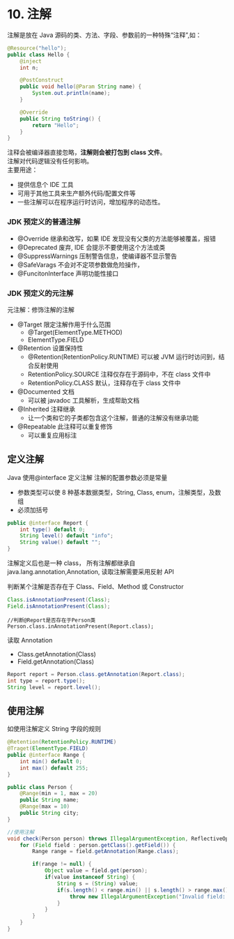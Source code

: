 # 10. 注解

注解是放在 Java 源码的类、方法、字段、参数前的一种特殊“注释”,如：

```java
@Resource("hello");
public class Hello {
    @inject
    int n;

    @PostConstruct
    public void hello(@Param String name) {
        System.out.println(name);
    }

    @Override
    public String toString() {
        return "Hello";
    }
}
```

注释会被编译器直接忽略，**注解则会被打包到 class 文件**。  
注解对代码逻辑没有任何影响。  
主要用途：

- 提供信息个 IDE 工具
- 可用于其他工具来生产额外代码/配置文件等
- 一些注解可以在程序运行时访问，增加程序的动态性。

### JDK 预定义的普通注解

- @Override 继承和改写，如果 IDE 发现没有父类的方法能够被覆盖，报错
- @Deprecated 废弃, IDE 会提示不要使用这个方法或类
- @SuppressWarnings 压制警告信息，使编译器不显示警告
- @SafeVarags 不会对不定项参数做危险操作，
- @FuncitonInterface 声明功能性接口

### JDK 预定义的元注解

元注解：修饰注解的注解

- @Target 限定注解作用于什么范围
  - @Target(ElementType.METHOD)
  - ElementType.FIELD
- @Retention 设置保持性
  - @Retention(RetentionPolicy.RUNTIME) 可以被 JVM 运行时访问到，结合反射使用
  - RetentionPolicy.SOURCE 注释仅存在于源码中，不在 class 文件中
  - RetentionPolicy.CLASS 默认，注释存在于 class 文件中
- @Documented 文档
  - 可以被 javadoc 工具解析，生成帮助文档
- @Inherited 注释继承
  - 让一个类和它的子类都包含这个注解，普通的注解没有继承功能
- @Repeatable 此注释可以重复修饰
  - 可以重复应用标注

## 定义注解

Java 使用@interface 定义注解
注解的配置参数必须是常量

- 参数类型可以使 8 种基本数据类型，String, Class, enum，注解类型，及数组
- 必须加括号

```java
public @interface Report {
    int type() default 0;
    String level() default "info";
    String value() default "";
}
```

注解定义后也是一种 class， 所有注解都继承自 java.lang.annotation,Annotation, 读取注解需要采用反射 API

判断某个注解是否存在于 Class、Field、Method 或 Constructor

```java
Class.isAnnotationPresent(Class);
Field.isAnnotationPresent(Class);
```

```
//判断@Report是否存在于Person类
Person.class.inAnnotationPresent(Report.class);
```

读取 Annotation

- Class.getAnnotation(Class)
- Field.getAnnotation(Class)

```java
Report report = Person.class.getAnnotation(Report.class);
int type = report.type();
String level = report.level();
```

## 使用注解

如使用注解定义 String 字段的规则

```java
@Retention(RetentionPolicy.RUNTIME)
@Traget(ElementType.FIELD)
public @interface Range {
    int min() default 0;
    int max() default 255;
}

public class Person {
    @Range(min = 1, max = 20)
    public String name;
    @Range(max = 10)
    public String city;
}

//使用注解
void check(Person person) throws IllegalArgumentException, ReflectiveOperationException {
    for (Field field : person.getClass().getField()) {
        Range range = field.getAnnotation(Range.class);

        if(range != null) {
            Object value = field.get(person);
            if(value instanceof String) {
                String s = (String) value;
                if(s.length() < range.min() || s.length() > range.max()) {
                    throw new IllegalArgumentException("Invalid field: " + field.getName());
                }
            }
        }
    }
}
```
